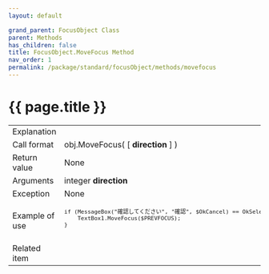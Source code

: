 ```yaml
---
layout: default

grand_parent: FocusObject Class
parent: Methods
has_children: false
title: FocusObject.MoveFocus Method
nav_order: 1
permalink: /package/standard/focusObject/methods/movefocus
---
```

# {{ page.title }}

<table>
  <tr>
    <td>Explanation</td>
    <td colspan="2"></td>
  </tr>
  <tr>
    <td>Call format</td>
    <td colspan="2">obj.MoveFocus( [ <b>direction</b> ] )</td>
  </tr>
  <tr>
    <td>Return value</td>
    <td colspan="2">None</td>
  </tr>  
  <tr>
    <td>Arguments</td>
    <td>integer <b>direction</b></td>
    <td></td>
  </tr>
  <tr>
    <td>Exception</td>
    <td colspan="2">None</td>
  </tr>
  <tr>
    <td>Example of use</td>
    <td colspan="2"><code><pre>
if (MessageBox("確認してください", "確認", $OkCancel) == OkSelected) {
    TextBox1.MoveFocus($PREVFOCUS);
}
    </pre></code></td>
  </tr>
  <tr>
    <td>Related item</td>
    <td colspan="2"></td>
  </tr>
</table>



